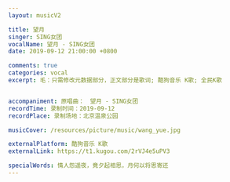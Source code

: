 ```yaml
---
layout: musicV2

title: 望月
singer: SING女团
vocalName: 望月 - SING女团
date: 2019-09-12 21:00:00 +0800

comments: true
categories: vocal
excerpt: 毛：只需修改元数据部分，正文部分是歌词; 酷狗音乐 K歌; 全民K歌


accompaniment: 原唱曲：　望月 - SING女团
recordTime: 录制时间：2019-09-12
recordPlace: 录制场地：北京温泉公园

musicCover: /resources/picture/music/wang_yue.jpg

externalPlatform: 酷狗音乐 K歌
externalLink: https://t1.kugou.com/2rVJ4e5uPV3

specialWords: 情人怨遥夜，竟夕起相思，月何以将思寄还
---
```

